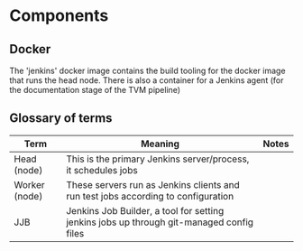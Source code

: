 # Components

## Docker

The 'jenkins' docker image contains the build tooling for the docker image that runs the head node. There is also a container for a Jenkins agent (for the documentation stage of the TVM pipeline)

## Glossary of terms
| Term | Meaning | Notes |
--- | --- | ---
| Head (node) | This is the primary Jenkins server/process, it schedules jobs | |
| Worker (node) | These servers run as Jenkins clients and run test jobs according to configuration ||
| JJB | Jenkins Job Builder, a tool for setting jenkins jobs up through git-managed config files ||
